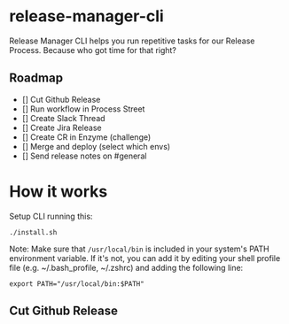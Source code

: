 # release-manager-cli
Release Manager CLI helps you run repetitive tasks for our Release Process. Because who got time for that right?


## Roadmap
- [] Cut Github Release
- [] Run workflow in Process Street
- [] Create Slack Thread
- [] Create Jira Release
- [] Create CR in Enzyme (challenge)
- [] Merge and deploy (select which envs)
- [] Send release notes on #general


# How it works

Setup CLI running this:
```
./install.sh
```

Note: Make sure that `/usr/local/bin` is included in your system's PATH environment variable. If it's not, you can add it by editing your shell profile file (e.g. ~/.bash_profile, ~/.zshrc) and adding the following line:

```
export PATH="/usr/local/bin:$PATH"
```

## Cut Github Release
